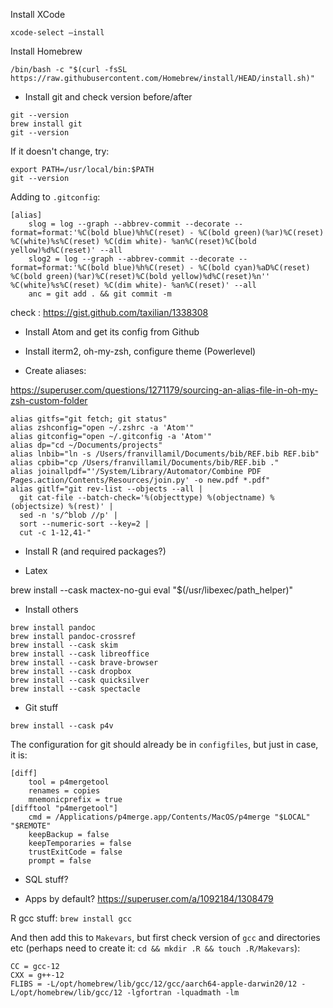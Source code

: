 Install XCode

```shell
xcode-select —install
```

Install Homebrew

```shell
/bin/bash -c "$(curl -fsSL https://raw.githubusercontent.com/Homebrew/install/HEAD/install.sh)"
```



- Install git and check version before/after

```shell
git --version
brew install git
git --version
```

If it doesn't change, try:

```shell
export PATH=/usr/local/bin:$PATH
git --version
```

Adding to `.gitconfig`:

```shell
[alias]
	slog = log --graph --abbrev-commit --decorate --format=format:'%C(bold blue)%h%C(reset) - %C(bold green)(%ar)%C(reset) %C(white)%s%C(reset) %C(dim white)- %an%C(reset)%C(bold yellow)%d%C(reset)' --all
	slog2 = log --graph --abbrev-commit --decorate --format=format:'%C(bold blue)%h%C(reset) - %C(bold cyan)%aD%C(reset) %C(bold green)(%ar)%C(reset)%C(bold yellow)%d%C(reset)%n''          %C(white)%s%C(reset) %C(dim white)- %an%C(reset)' --all
	anc = git add . && git commit -m
```

check : https://gist.github.com/taxilian/1338308

- Install Atom and get its config from Github

- Install iterm2, oh-my-zsh, configure theme (Powerlevel)

- Create aliases:

https://superuser.com/questions/1271179/sourcing-an-alias-file-in-oh-my-zsh-custom-folder

```shell
alias gitfs="git fetch; git status"
alias zshconfig="open ~/.zshrc -a 'Atom'"
alias gitconfig="open ~/.gitconfig -a 'Atom'"
alias dp="cd ~/Documents/projects"
alias lnbib="ln -s /Users/franvillamil/Documents/bib/REF.bib REF.bib"
alias cpbib="cp /Users/franvillamil/Documents/bib/REF.bib ."
alias joinallpdf="'/System/Library/Automator/Combine PDF Pages.action/Contents/Resources/join.py' -o new.pdf *.pdf"
alias gitlf="git rev-list --objects --all |
  git cat-file --batch-check='%(objecttype) %(objectname) %(objectsize) %(rest)' |
  sed -n 's/^blob //p' |
  sort --numeric-sort --key=2 |
  cut -c 1-12,41-"
```

- Install R (and required packages?)

- Latex

brew install --cask mactex-no-gui
eval "$(/usr/libexec/path_helper)"



- Install others

```
brew install pandoc
brew install pandoc-crossref
brew install --cask skim
brew install --cask libreoffice
brew install --cask brave-browser
brew install --cask dropbox
brew install --cask quicksilver
brew install --cask spectacle
```

- Git stuff

```
brew install --cask p4v
```

The configuration for git should already be in `configfiles`, but just in case, it is:

```
[diff]
    tool = p4mergetool
    renames = copies
    mnemonicprefix = true
[difftool "p4mergetool"]
    cmd = /Applications/p4merge.app/Contents/MacOS/p4merge "$LOCAL" "$REMOTE"
    keepBackup = false
    keepTemporaries = false
    trustExitCode = false
    prompt = false
 ```



- SQL stuff?

- Apps by default? https://superuser.com/a/1092184/1308479



R gcc stuff:
```brew install gcc```

And then add this to `Makevars`, but first check version of `gcc` and directories etc (perhaps need to create it: ```cd && mkdir .R && touch .R/Makevars```):

```
CC = gcc-12
CXX = g++-12
FLIBS = -L/opt/homebrew/lib/gcc/12/gcc/aarch64-apple-darwin20/12 -L/opt/homebrew/lib/gcc/12 -lgfortran -lquadmath -lm
```



